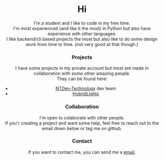<h1 align="center"> Hi</h1>


<p align="center">I'm a student and I like to code in my free time.<br>
I'm most experienced (and like it the most) in Python but also have experience with other languages.<br>
I like backend/cli based projects the most but also like to do some design work from time to time. (not very good at that though.)</p>

<h3 align="center">Projects </h3>
<p align="center"> I have some projects in my private account but most are made in collaboration with some other amazing people. <br>
They can be found here:</p>
<ul align="center">
  <li><a href="https://www.github.com/ntdev-technology">NTDev-Technology</a> dev team</li>
  <li><a href="https://www.github.com/hybridlights">HybridLights</a></li>
</ul>


<h3 align="center">Collaboration </h3>
<p align="center">I'm open to colaborate with other people. <br> If you'r creating a project and want some help, feel free to reach out to the email down below or tag me on github. 

<h3 align="center">Contact </h3>
<p align="center">If you want to contact me, you can send me a <a href="mailto://timo@ntdev-technology.nl">email</a>.</p>
  <!--
**Tommie1236/Tommie1236** is a ✨ _special_ ✨ repository because its `README.md` (this file) appears on your GitHub profile.

Here are some ideas to get you started:

- 🔭 I’m currently working on ...
- 🌱 I’m currently learning ...
- 👯 I’m looking to collaborate on ...
- 🤔 I’m looking for help with ...
- 💬 Ask me about ...
- 📫 How to reach me: ...
- 😄 Pronouns: ...
- ⚡ Fun fact: ...
-->
